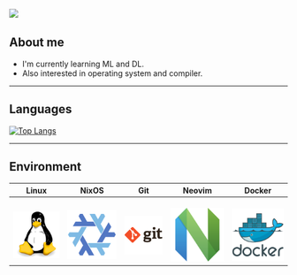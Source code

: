 ![](https://komarev.com/ghpvc/?username=rytst)

## About me
- I'm currently learning ML and DL.
- Also interested in operating system and compiler.

---

## Languages
<!-- |   C    |   Go   | Python  | Torch  | NumPy  |
| ------ | ------ | ------- | ------ | ---------- |
| <img width=50/> ![C](https://github.com/devicons/devicon/blob/master/icons/c/c-original.svg) | <img width=50> ![Go](https://github.com/devicons/devicon/blob/master/icons/go/go-original.svg) | <img width=50/> ![Python](https://github.com/devicons/devicon/blob/master/icons/python/python-original.svg) | <img width=50/> ![Torch](https://github.com/devicons/devicon/blob/master/icons/pytorch/pytorch-original.svg) | <img width=50/> ![NumPy](https://github.com/devicons/devicon/blob/master/icons/numpy/numpy-original-wordmark.svg) |

| Pandas | sklearn | Opencv | Matplotlib |
| ------ | ------ | ------ | ------ |
<img width=50/> ![Pandas](https://github.com/devicons/devicon/blob/master/icons/pandas/pandas-original.svg) | <img width=50/> ![sklearn](https://github.com/devicons/devicon/blob/master/icons/scikitlearn/scikitlearn-original.svg) | ![Opencv](https://github.com/devicons/devicon/blob/master/icons/opencv/opencv-original.svg) | <img width=50/> ![Matplotlib](https://github.com/devicons/devicon/blob/master/icons/matplotlib/matplotlib-original.svg) | -->

[![Top Langs](https://github-readme-stats.vercel.app/api/top-langs/?username=rytst&theme=radical&layout=compact&hide=tex,typst,yacc,makefile,jupyter%20notebook)](https://github.com/anuraghazra/github-readme-stats)

---

## Environment
| Linux | NixOS | Git | Neovim | Docker |
| ----- | ----- | --- | ------ | ------ |
| <img width=50/> ![Linux](https://github.com/devicons/devicon/blob/master/icons/linux/linux-original.svg) | <img width=50> ![NixOS](https://github.com/devicons/devicon/blob/master/icons/nixos/nixos-original.svg) |<img width=50/> ![Git](https://github.com/devicons/devicon/blob/master/icons/git/git-original-wordmark.svg) | <img width=50> ![Neovim](https://github.com/devicons/devicon/blob/master/icons/neovim/neovim-original.svg) | <img width=50/> ![Docker](https://github.com/devicons/devicon/blob/master/icons/docker/docker-original-wordmark.svg) |



<!---
rytst/rytst is a ✨ special ✨ repository because its `README.md` (this file) appears on your GitHub profile.
You can click the Preview link to take a look at your changes.
--->
